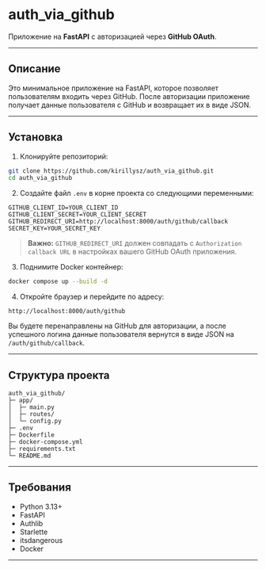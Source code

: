 # auth\_via\_github

Приложение на **FastAPI** с авторизацией через **GitHub OAuth**.

---

## Описание

Это минимальное приложение на FastAPI, которое позволяет пользователям входить через GitHub.
После авторизации приложение получает данные пользователя с GitHub и возвращает их в виде JSON.

---

## Установка

1. Клонируйте репозиторий:

```bash
git clone https://github.com/kirillysz/auth_via_github.git
cd auth_via_github
```

2. Создайте файл `.env` в корне проекта со следующими переменными:

```env
GITHUB_CLIENT_ID=YOUR_CLIENT_ID
GITHUB_CLIENT_SECRET=YOUR_CLIENT_SECRET
GITHUB_REDIRECT_URI=http://localhost:8000/auth/github/callback
SECRET_KEY=YOUR_SECRET_KEY
```

> **Важно:** `GITHUB_REDIRECT_URI` должен совпадать с `Authorization callback URL` в настройках вашего GitHub OAuth приложения.

3. Поднимите Docker контейнер:

```bash
docker compose up --build -d
```

4. Откройте браузер и перейдите по адресу:

```
http://localhost:8000/auth/github
```

Вы будете перенаправлены на GitHub для авторизации, а после успешного логина данные пользователя вернутся в виде JSON на `/auth/github/callback`.

---

## Структура проекта

```
auth_via_github/
├─ app/
│  ├─ main.py
│  ├─ routes/
│  └─ config.py
├─ .env
├─ Dockerfile
├─ docker-compose.yml
├─ requirements.txt
└─ README.md
```

---

## Требования

* Python 3.13+
* FastAPI
* Authlib
* Starlette
* itsdangerous
* Docker

---
